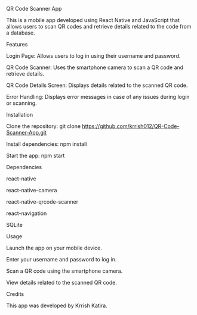 QR Code Scanner App

This is a mobile app developed using React Native and JavaScript that allows users to scan QR codes and retrieve details related to the code from a database.



Features

Login Page: Allows users to log in using their username and password.

QR Code Scanner: Uses the smartphone camera to scan a QR code and retrieve details.

QR Code Details Screen: Displays details related to the scanned QR code.

Error Handling: Displays error messages in case of any issues during login or scanning.


Installation

Clone the repository: git clone https://github.com/krrish012/QR-Code-Scanner-App.git

Install dependencies: npm install

Start the app: npm start


Dependencies

react-native

react-native-camera

react-native-qrcode-scanner

react-navigation

SQLite


Usage

Launch the app on your mobile device.

Enter your username and password to log in.

Scan a QR code using the smartphone camera.

View details related to the scanned QR code.


Credits

This app was developed by Krrish Katira.
